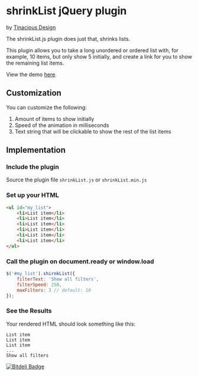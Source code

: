 # shrinkList jQuery plugin

by [Tinacious Design](http://tinaciousdesign.com)

The shrinkList.js plugin does just that, shrinks lists.

This plugin allows you to take a long unordered or ordered list with, for example, 10 items, but only show 5 initially, and create a link for you to show the remaining list items.

View the demo [here](http://tinacious.github.io/shrinkList/).

## Customization

You can customize the following:

1. Amount of items to show initially
2. Speed of the animation in milliseconds 
3. Text string that will be clickable to show the rest of the list items

## Implementation

### Include the plugin

Source the plugin file `shrinkList.js` or `shrinkList.min.js`

### Set up your HTML

```html
<ul id="my_list">
    <li>List item</li>
    <li>List item</li>
    <li>List item</li>
    <li>List item</li>
    <li>List item</li>
    <li>List item</li>
</ul>
```

### Call the plugin on document.ready or window.load

```js
$('#my_list').shirnkList({
    filterText: 'Show all filters',
    filterSpeed: 250,
    maxFilters: 3 // default: 10
});
```

### See the Results

Your rendered HTML should look something like this:

```
List item
List item
List item
...
Show all filters
```

[![Bitdeli Badge](https://d2weczhvl823v0.cloudfront.net/tinacious/shrinklist/trend.png)](https://bitdeli.com/free "Bitdeli Badge")